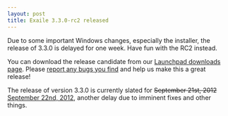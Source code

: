 ```yaml
---
layout: post
title: Exaile 3.3.0-rc2 released
---
```


Due to some important Windows changes, especially the installer, the release of 3.3.0 is delayed for one week. Have fun with the RC2 instead.

You can download the release candidate from our [Launchpad downloads page](https://launchpad.net/exaile/+download). Please [report any bugs you find](https://bugs.launchpad.net/exaile/+filebug) and help us make this a great release!

The release of version 3.3.0 is currently slated for <del>September 21st, 2012</del> <ins>September 22nd, 2012</ins>, another delay due to imminent fixes and other things.